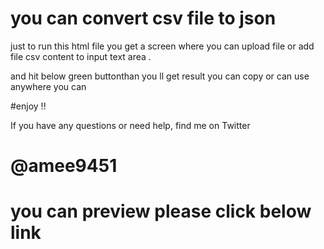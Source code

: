 # you can convert csv file to json

 just to run this html file you get a screen where you can upload file or add file csv  content to input text area .

 and hit below green buttonthan you ll get result you can copy or can use anywhere you can

 #enjoy !!

 If you have any questions or need help, find me on Twitter
 # @amee9451

 # you can preview please click below link
